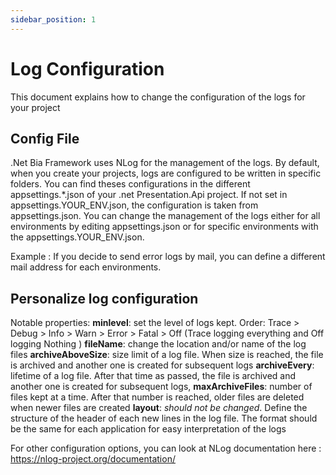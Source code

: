 ```yaml
---
sidebar_position: 1
---
```


# Log Configuration
This document explains how to change the configuration of the logs for your project 

## Config File
.Net Bia Framework uses NLog for the management of the logs.
By default, when you create your projects, logs are configured to be written in specific folders. You can find theses configurations in the different appsettings.*.json of your .net Presentation.Api project.
If not set in appsettings.YOUR_ENV.json, the configuration is taken from appsettings.json.
You can change the management of the logs either for all environments by editing appsettings.json or for specific environments with the appsettings.YOUR_ENV.json.

Example : If you decide to send error logs by mail, you can define a different mail address for each environments.

## Personalize log configuration
Notable properties:
**minlevel**: set the level of logs kept. Order: Trace > Debug > Info > Warn > Error > Fatal > Off (Trace logging everything and Off logging Nothing )
**fileName**: change the location and/or name of the log files
**archiveAboveSize**: size limit of a log file. When size is reached, the file is archived and another one is created for subsequent logs
**archiveEvery**: lifetime of a log file. After that time as passed, the file is archived and another one is created for subsequent logs,
**maxArchiveFiles**: number of files kept at a time. After that number is reached, older files are deleted when newer files are created
**layout**: *should not be changed*. Define the structure of the header of each new lines in the log file. The format should be the same for each application for easy interpretation of the logs

For other configuration options, you can look at NLog documentation here : https://nlog-project.org/documentation/